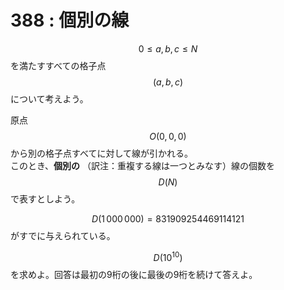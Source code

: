 # 388 : 個別の線

$$0 \leq a,b,c \leq N$$を満たすすべての格子点$$(a,b,c)$$について考えよう。

原点$$O(0,0,0)$$から別の格子点すべてに対して線が引かれる。  
 このとき、**個別の** （訳注：重複する線は一つとみなす）線の個数を$$D(N)$$で表すとしよう。

$$D(1\,000\,000) = 831909254469114121$$がすでに与えられている。

$$D(10^{10})$$を求めよ。回答は最初の9桁の後に最後の9桁を続けて答えよ。

